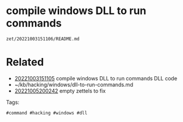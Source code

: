 # compile windows DLL to run commands

` zet/20221003151106/README.md `

# Related

- [20221003151105](/zet/20221003151105/README.md) compile windows DLL to run commands DLL code
- ~/kb/hacking/windows/dll-to-run-commands.md
- [20221005200242](/zet/20221005200242/README.md) empty zettels to fix

Tags:

    #command #hacking #windows #dll 
